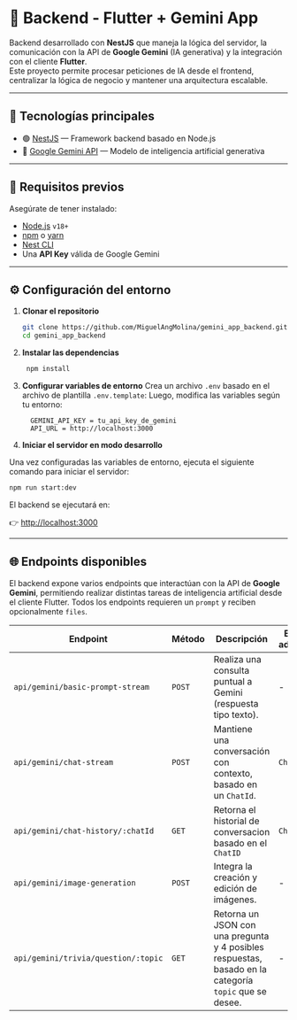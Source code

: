 # 🧠 Backend - Flutter + Gemini App

Backend desarrollado con **NestJS** que maneja la lógica del servidor, la comunicación con la API de **Google Gemini** (IA generativa) y la integración con el cliente **Flutter**.  
Este proyecto permite procesar peticiones de IA desde el frontend, centralizar la lógica de negocio y mantener una arquitectura escalable.

---

## 🚀 Tecnologías principales

- 🟢 [NestJS](https://nestjs.com/) — Framework backend basado en Node.js  
- 🧠 [Google Gemini API](https://ai.google.dev/) — Modelo de inteligencia artificial generativa  

---

## 🧩 Requisitos previos

Asegúrate de tener instalado:

- [Node.js](https://nodejs.org/) `v18+`
- [npm](https://www.npmjs.com/) o [yarn](https://yarnpkg.com/)
- [Nest CLI](https://docs.nestjs.com/cli/overview)
- Una **API Key** válida de Google Gemini

---

## ⚙️ Configuración del entorno

1. **Clonar el repositorio**

   ```bash
   git clone https://github.com/MiguelAngMolina/gemini_app_backend.git
   cd gemini_app_backend
    ```

2. **Instalar las dependencias**
   ```bash
    npm install
    ```


3. **Configurar variables de entorno**
    Crea un archivo `.env` basado en el archivo de plantilla `.env.template`:
   Luego, modifica las variables según tu entorno:
   ```env
     GEMINI_API_KEY = tu_api_key_de_gemini
     API_URL = http://localhost:3000
   ```

 4. **Iniciar el servidor en modo desarrollo**

   Una vez configuradas las variables de entorno, ejecuta el siguiente comando para iniciar el servidor:

   ```bash
   npm run start:dev
   ```

El backend se ejecutará en:

👉 [http://localhost:3000](http://localhost:3000)

---

## 🌐 Endpoints disponibles

El backend expone varios endpoints que interactúan con la API de **Google Gemini**, permitiendo realizar distintas tareas de inteligencia artificial desde el cliente Flutter. Todos los endpoints requieren un ```prompt``` y reciben opcionalmente ```files```.

| Endpoint | Método | Descripción | Entradas adicionales |
|-----------|---------|-------------| ------------- |
| `api/gemini/basic-prompt-stream` | `POST` | Realiza una consulta puntual a Gemini (respuesta tipo texto). | - |
| `api/gemini/chat-stream` | `POST` | Mantiene una conversación con contexto, basado en un ```ChatId```. | ```ChatId``` |
| `api/gemini/chat-history/:chatId` | `GET` | Retorna el historial de conversacion basado en el ```ChatID``` | ```ChatId``` |
| `api/gemini/image-generation` | `POST` | Integra la creación y edición de imágenes. | - |
| `api/gemini/trivia/question/:topic` | `GET` | Retorna un JSON con una pregunta y 4 posibles respuestas, basado en la categoría ```topic``` que se desee.  | - |


